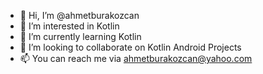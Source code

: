 - 👋 Hi, I’m @ahmetburakozcan
- 👀 I’m interested in Kotlin
- 🌱 I’m currently learning Kotlin
- 💞️ I’m looking to collaborate on Kotlin Android Projects
- 📫 You can reach me via ahmetburakozcan@yahoo.com

<!---
ahmetburakozcan/ahmetburakozcan is a ✨ special ✨ repository because its `README.md` (this file) appears on your GitHub profile.
You can click the Preview link to take a look at your changes.
--->
